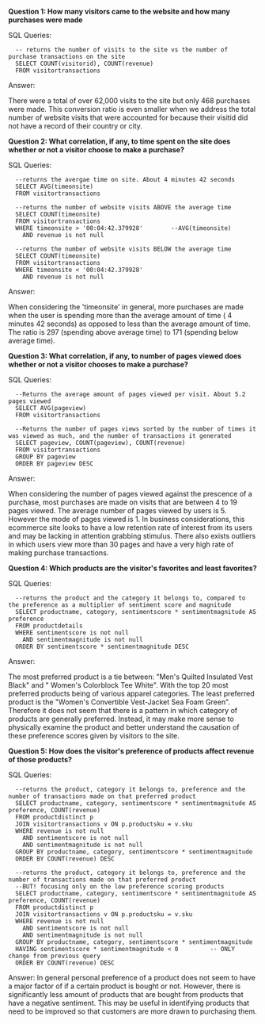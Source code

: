 **Question 1: How many visitors came to the website and how many purchases were made**

SQL Queries:

      -- returns the number of visits to the site vs the number of purchase transactions on the site
      SELECT COUNT(visitorid), COUNT(revenue)
      FROM visitortransactions
  
Answer: 

There were a total of over 62,000 visits to the site but only 468 purchases were made. This conversion ratio is even smaller when we address the total number of website visits that were accounted for because their visitid did not have a record of their country or city. 


**Question 2: What correlation, if any, to time spent on the site does whether or not a visitor choose to make a purchase?**

SQL Queries:

      --returns the avergae time on site. About 4 minutes 42 seconds
      SELECT AVG(timeonsite) 
      FROM visitortransactions

      --returns the number of website visits ABOVE the average time
      SELECT COUNT(timeonsite) 
      FROM visitortransactions
      WHERE timeonsite > '00:04:42.379928'        --AVG(timeonsite)
        AND revenue is not null

      --returns the number of website visits BELOW the average time
      SELECT COUNT(timeonsite) 
      FROM visitortransactions
      WHERE timeonsite < '00:04:42.379928'
        AND revenue is not null
      
Answer:

When considering the 'timeonsite' in general, more purchases are made when the user is spending more than the average amount of time ( 4 minutes 42 seconds) as opposed to less than the average amount of time. The ratio is 297 (spending above average time) to 171 (spending below average time).


**Question 3: What correlation, if any, to number of pages viewed does whether or not a visitor chooses to make a purchase?**

SQL Queries:

      --Returns the average amount of pages viewed per visit. About 5.2 pages viewed
      SELECT AVG(pageview)
      FROM visitortransactions

      --Returns the number of pages views sorted by the number of times it was viewed as much, and the number of transactions it generated
      SELECT pageview, COUNT(pageview), COUNT(revenue)
      FROM visitortransactions
      GROUP BY pageview
      ORDER BY pageview DESC
      
Answer:

When considering the number of pages viewed against the prescence of a purchase, most purchases are made on visits that are between 4 to 19 pages viewed. The average number of pages viewed by users is 5. However the mode of pages viewed is 1. In business considerations, this ecommerce site looks to have a low retention rate of interest from its users and may be lacking in attention grabbing stimulus. There also exists outliers in which users view more than 30 pages and have a very high rate of making purchase transactions.


**Question 4: Which products are the visitor's favorites and least favorites?**

SQL Queries:

      --returns the product and the category it belongs to, compared to the preference as a multiplier of sentiment score and magnitude
      SELECT productname, category, sentimentscore * sentimentmagnitude AS preference
      FROM productdetails
      WHERE sentimentscore is not null
        AND sentimentmagnitude is not null
      ORDER BY sentimentscore * sentimentmagnitude DESC

Answer:

The most preferred product is a tie between: "Men's Quilted Insulated Vest Black" and " Women's Colorblock Tee White". With the top 20 most preferred products being of various apparel categories. The least preferred product is the "Women's Convertible Vest-Jacket Sea Foam Green". Therefore it does not seem that there is a pattern in which category of products are generally preferred. Instead, it may make more sense to physically examine the product and better understand the causation of these preference scores given by visitors to the site.




**Question 5: How does the visitor's preference of products affect revenue of those products?**

SQL Queries:

      --returns the product, category it belongs to, preference and the number of transactions made on that preferred product
      SELECT productname, category, sentimentscore * sentimentmagnitude AS preference, COUNT(revenue)
      FROM productdistinct p
      JOIN visitortransactions v ON p.productsku = v.sku 
      WHERE revenue is not null
        AND sentimentscore is not null
        AND sentimentmagnitude is not null
      GROUP BY productname, category, sentimentscore * sentimentmagnitude
      ORDER BY COUNT(revenue) DESC
      
      --returns the product, category it belongs to, preference and the number of transactions made on that preferred product
      --BUT! focusing only on the low preference scoring products
      SELECT productname, category, sentimentscore * sentimentmagnitude AS preference, COUNT(revenue)
      FROM productdistinct p
      JOIN visitortransactions v ON p.productsku = v.sku 
      WHERE revenue is not null
        AND sentimentscore is not null
        AND sentimentmagnitude is not null
      GROUP BY productname, category, sentimentscore * sentimentmagnitude
      HAVING sentimentscore * sentimentmagnitude < 0         -- ONLY change from previous query
      ORDER BY COUNT(revenue) DESC

Answer:
In general personal preference of a product does not seem to have a major factor of if a certain product is bought or not. However, there is significantly less amount of products that are bought from products that have a negative sentiment. This may be useful in identifying products that need to be improved so that customers are more drawn to purchasing them.
